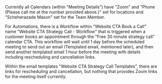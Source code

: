 Currently all Calendars (within "Meeting Details") have "Zoom" and "Phone (Please call me at the number provided above.)" set for locations and "Scheherazade Mason" set for the Team Member.

For Automations, there is a Workflow within "Website CTA Book a Call" name "Website CTA Strategy Call - Workflow" that is triggered when a customer books an appointment through the "Free 30 minute strategy call" calendar CTA. This workflow will wait until 1 day before the scheduled meeting to send out an email (Templated email, mentioned later), and then send another templated email 1 hour before the meeting with details including rescheduling and cancellation links. 

Within the email templates "Website CTA Strategy Call Templates", there are links for rescheduling and cancellation, but nothing that provides Zoom links for the meeting itself currently. 